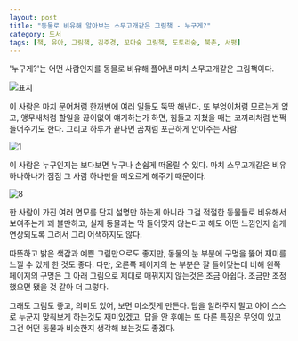 ```yaml
---
layout: post
title: "동물로 비유해 알아보는 스무고개같은 그림책 - 누구게?"
category: 도서
tags: [책, 유아, 그림책, 김주경, 꼬마숲 그림책, 도토리숲, 북촌, 서평]
---
```


'누구게?'는
어떤 사람인지를 동물로 비유해 풀어낸 마치 스무고개같은 그림책이다.

![표지](https://lh3.googleusercontent.com/SFIYXh1Za6bWF8h5GH_08kRzTtBPdNwCkwS-Xiiza-oBfoxWRYkL9yG8kVGrF-W_XCztyptV1ahHVQ=s480)

이 사람은 마치 문어처럼 한꺼번에 여러 일들도 뚝딱 해낸다.
또 부엉이처럼 모르는게 없고,
앵무새처럼 할일을 끊이없이 얘기하는가 하면,
힘들고 지쳤을 때는 코끼리처럼 번쩍 들어주기도 한다.
그리고 하루가 끝나면 곰처럼 포근하게 안아주는 사람.

![1](https://lh3.googleusercontent.com/IQ2IQ_7jyNhU0dMF4dfBX60fDfY7CZl-d9iOKfDM1lBA6VZB8eaV2T7fsvMc_BFDGeVU05uSqaLH0A=s560)

이 사람은 누구인지는 보다보면 누구나 손쉽게 떠올릴 수 있다.
마치 스무고개같은 비유 하나하나가
점점 그 사람 하나만을 떠오르게 해주기 때문이다.

![8](https://lh3.googleusercontent.com/4OkdnE6pHuHbNm1unLUAyvqH6Bu7mmd_8zpov2BoU3T8FyW-bQiq2BmBBVXtDsAdPaRebbKMduDIsA=s560)

한 사람이 가진 여러 면모를 단지 설명만 하는게 아니라
그걸 적절한 동물들로 비유해서 보여주는게 꽤 볼만하고,
실제 동물과는 딱 들어맞지 않는다고 해도
어떤 느낌인지 쉽게 연상되도록 그려서 그리 어색하지도 않다.

따뜻하고 밝은 색감과 예쁜 그림만으로도 좋지만,
동물의 눈 부분에 구멍을 뚫어 재미를 느낄 수 있게 한 것도 좋다.
다만, 오른쪽 페이지의 눈 부분은 잘 들어맞는데 비해
왼쪽 페이지의 구멍은 그 아래 그림으로 제대로 매꿔지지 않는것은 조금 아쉽다.
조금만 조정했으면 됐을 것 같아 더 그렇다.

그래도 그림도 좋고, 의미도 있어, 보면 미소짓게 만든다.
답을 알려주지 말고 아이 스스로 누군지 맞춰보게 하는것도 재미있겠고,
답을 안 후에는 또 다른 특징은 무엇이 있고 그건 어떤 동물과 비슷한지 생각해 보는것도 좋겠다.
